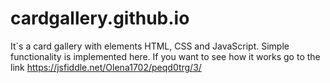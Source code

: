 # cardgallery.github.io
It`s a card gallery with elements HTML, CSS and JavaScript. Simple functionality is implemented here. If you want to see how it works go to the link https://jsfiddle.net/Olena1702/peqd0trg/3/
